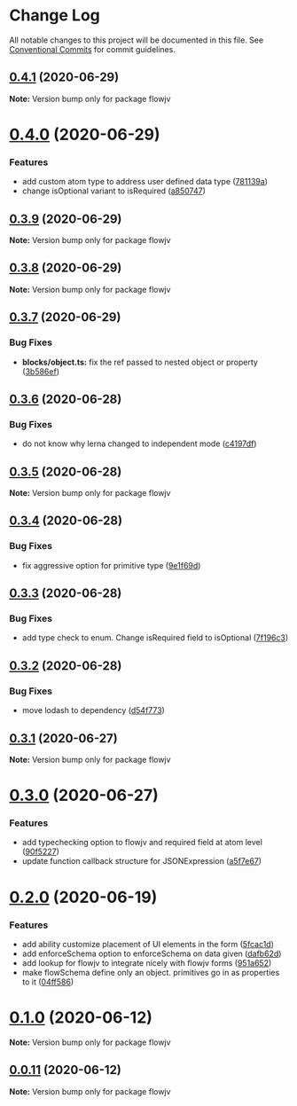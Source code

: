 # Change Log

All notable changes to this project will be documented in this file.
See [Conventional Commits](https://conventionalcommits.org) for commit guidelines.

## [0.4.1](https://github.com/kishoreiiitn/flowjv/compare/v0.4.0...v0.4.1) (2020-06-29)

**Note:** Version bump only for package flowjv





# [0.4.0](https://github.com/kishoreiiitn/flowjv/compare/v0.3.9...v0.4.0) (2020-06-29)


### Features

* add custom atom type to address user defined data type ([781139a](https://github.com/kishoreiiitn/flowjv/commit/781139a251ac5cd88dd31254b0b3850b2a1bff1e))
* change isOptional variant to isRequired ([a850747](https://github.com/kishoreiiitn/flowjv/commit/a850747fa01e823927a09b4c9e6b95eee1f728f6))





## [0.3.9](https://github.com/kishoreiiitn/flowjv/compare/v0.3.8...v0.3.9) (2020-06-29)

**Note:** Version bump only for package flowjv





## [0.3.8](https://github.com/kishoreiiitn/flowjv/compare/v0.3.7...v0.3.8) (2020-06-29)

**Note:** Version bump only for package flowjv





## [0.3.7](https://github.com/kishoreiiitn/flowjv/compare/v0.3.6...v0.3.7) (2020-06-29)


### Bug Fixes

* **blocks/object.ts:** fix the ref passed to nested object or property ([3b586ef](https://github.com/kishoreiiitn/flowjv/commit/3b586ef2b20ab3cf03e4d23b4cea434b57c72489))





## [0.3.6](https://github.com/kishoreiiitn/flowjv/compare/v0.3.5...v0.3.6) (2020-06-28)


### Bug Fixes

* do not know why lerna changed to independent mode ([c4197df](https://github.com/kishoreiiitn/flowjv/commit/c4197df881c6be49482007420218ac320504b8c9))





## [0.3.5](https://github.com/kishoreiiitn/flowjv/compare/v0.3.4...v0.3.5) (2020-06-28)

**Note:** Version bump only for package flowjv





## [0.3.4](https://github.com/kishoreiiitn/flowjv/compare/v0.3.3...v0.3.4) (2020-06-28)


### Bug Fixes

* fix aggressive option for primitive type ([9e1f69d](https://github.com/kishoreiiitn/flowjv/commit/9e1f69de1b3477c25a0c6f3c816ae1bf271224fd))





## [0.3.3](https://github.com/kishoreiiitn/flowjv/compare/v0.3.2...v0.3.3) (2020-06-28)


### Bug Fixes

* add type check to enum. Change isRequired field to isOptional ([7f196c3](https://github.com/kishoreiiitn/flowjv/commit/7f196c3dd4acb41843ea0f850e0814c27dffaba6))





## [0.3.2](https://github.com/kishoreiiitn/flowjv/compare/v0.3.1...v0.3.2) (2020-06-28)


### Bug Fixes

* move lodash to dependency ([d54f773](https://github.com/kishoreiiitn/flowjv/commit/d54f7735f76c3b027bcf824128d483f62aed198e))





## [0.3.1](https://github.com/kishoreiiitn/flowjv/compare/v0.3.0...v0.3.1) (2020-06-27)

**Note:** Version bump only for package flowjv





# [0.3.0](https://github.com/kishoreiiitn/flowjv/compare/v0.2.0...v0.3.0) (2020-06-27)


### Features

* add typechecking option to flowjv and required field at atom level ([90f5227](https://github.com/kishoreiiitn/flowjv/commit/90f522704c2e036c49df93dfa8efebd96316f291))
* update function callback structure for JSONExpression ([a5f7e67](https://github.com/kishoreiiitn/flowjv/commit/a5f7e67a9fe0c1f876c268ee6ce9ca0abb2be2b9))





# [0.2.0](https://github.com/kishoreiiitn/flowjv/compare/v0.0.10...v0.2.0) (2020-06-19)


### Features

* add ability customize placement of UI elements in the form ([5fcac1d](https://github.com/kishoreiiitn/flowjv/commit/5fcac1d37510019d7a3c0c84987ca44cc0e16ad9))
* add enforceSchema option to enforceSchema on data given ([dafb62d](https://github.com/kishoreiiitn/flowjv/commit/dafb62d76ab671afa1165c9c078d59fe3cc8cff9))
* add lookup for flowjv to integrate nicely with flowjv forms ([951a652](https://github.com/kishoreiiitn/flowjv/commit/951a65243134ca1941a8bb249631f699a75a3d86))
* make flowSchema define only an object. primitives go in as properties to it ([04ff586](https://github.com/kishoreiiitn/flowjv/commit/04ff586d8415783666f28e6d9130af6e54e897d0))





# [0.1.0](https://github.com/kishoreiiitn/flowjv/compare/v0.0.11...v0.1.0) (2020-06-12)

**Note:** Version bump only for package flowjv





## [0.0.11](https://github.com/kishoreiiitn/flowjv/compare/v0.0.10...v0.0.11) (2020-06-12)

**Note:** Version bump only for package flowjv
